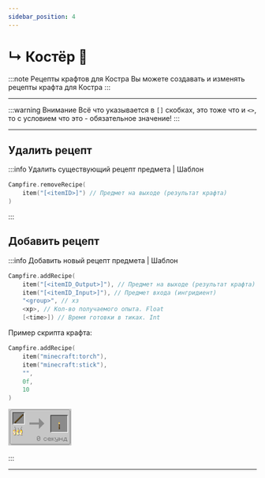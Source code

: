 ```yaml
---
sidebar_position: 4
---
```


# ↳ Костёр 🧺

:::note Рецепты крафтов для Костра
Вы можете создавать и изменять рецепты крафта для Костра
:::

---

:::warning Внимание
Всё что указывается в `[]` скобках, это тоже что и `<>`, то с условием что это - обязательное значение!
:::

---

## Удалить рецепт

:::info Удалить существующий рецепт предмета | Шаблон

```kts
Campfire.removeRecipe(
	item("[<itemID>]") // Предмет на выходе (результат крафта)
)
```

:::

## Добавить рецепт

:::info Добавить новый рецепт предмета | Шаблон

```kts
Campfire.addRecipe(
	item("[<itemID_Output>]"), // Предмет на выходе (результат крафта)
	item("[<itemID_Input>]"), // Предмет входа (ингридиент)
	"<group>", // хз
	<xp>, // Кол-во получаемого опыта. Float
	[<time>]) // Время готовки в тиках. Int
```

Пример скрипта крафта:

```kts
Campfire.addRecipe(
	item("minecraft:torch"),
	item("minecraft:stick"),
	"",
	0f,
	10
)
```

![Рецепт на Костре](../../.resources/campfire_recipe.png)

:::

---
